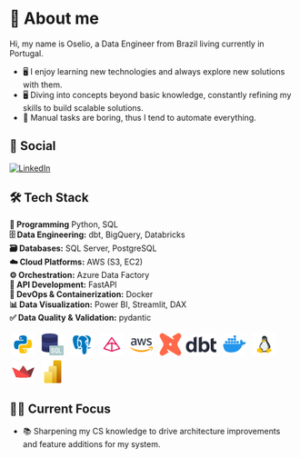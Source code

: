 #  💬 About me

Hi, my name is Oselio, a Data Engineer from Brazil living currently in Portugal.

- 🖥️ I enjoy learning new technologies and always explore new solutions with them. 
- 🖥️ Diving into concepts beyond basic knowledge, constantly refining my skills to build scalable solutions.
- 🤖 Manual tasks are boring, thus I tend to automate everything.

## 🔗 Social 
[![LinkedIn](https://img.shields.io/badge/linkedin-%230077B5.svg?style=for-the-badge&logo=linkedin&logoColor=white)](https://linkedin.com/in/oseliocandido)

## 🛠️ Tech Stack  

**🚀 Programming** Python, SQL  
**🗄️ Data Engineering:** dbt, BigQuery, Databricks  
**🗃️ Databases:** SQL Server, PostgreSQL  
**☁️ Cloud Platforms:** AWS (S3, EC2)  
**⚙️ Orchestration:** Azure Data Factory  
**🧩 API Development:** FastAPI  
**🐋 DevOps & Containerization:** Docker  
**📊 Data Visualization:** Power BI, Streamlit, DAX  
**✅ Data Quality & Validation:** pydantic

<div style="display: inline-block;">
    <img src="./logos/python.png" alt="python" style="vertical-align:top; margin:4px; height:40px; width:40px">
    <img src="./logos/sql.png" alt="docker" style="vertical-align:top; margin:4px; height:40px; width:40px">
    <img src="./logos/postgresql.png" alt="postgresql" style="vertical-align:top; margin:4px; height:40px; width:40px">
    <img src="./logos/pydantic.png" alt="pydantic" style="vertical-align:top; margin:4px; height:40px; width:40px">
    <img src="./logos/aws.png" alt="aws" style="vertical-align:top; margin:4px; height:40px; width:40px">
    <img src="./logos/dbt.png" alt="dbt" style="vertical-align:top; margin:4px; height:40px; width:100px">
    <img src="./logos/docker.png" alt="docker" style="vertical-align:top; margin:4px; height:40px; width:40px">
    <img src="./logos/linux.png" alt="linux" style="vertical-align:top; margin:4px; height:40px; width:40px">
    <img src="./logos/streamlit.png" alt="streamlit" style="vertical-align:top; margin:4px; height:40px; width:40px">
    <img src="./logos/powerbi.png" alt="powerbi" style="vertical-align:top; margin:4px; height:40px; width:40px">
</div>

##  🧑‍💻 Current Focus
- 📚 Sharpening my CS knowledge to drive architecture improvements and feature additions for my system.
